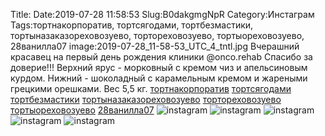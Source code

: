 Title:
Date:2019-07-28 11:58:53
Slug:B0dakgmgNpR
Category:Инстаграм
Tags:тортнакорпоратив, тортсягодами, тортбезмастики, тортыназаказореховозуево, тортореховозуево, тортыореховозуево, 28ванилла07
image:2019-07-28_11-58-53_UTC_4_tntl.jpg
Вчерашний красавец на первый день рождения клиники @onco.rehab 
Спасибо за доверие!!!
Верхний ярус - морковный с кремом чиз и апельсиновым курдом.  Нижний - шоколадный с карамельным кремом и жареными грецкими орешками. 
Вес 5,5 кг.
[тортнакорпоратив]({tag}тортнакорпоратив) [тортсягодами]({tag}тортсягодами) [тортбезмастики]({tag}тортбезмастики) [тортыназаказореховозуево]({tag}тортыназаказореховозуево) [тортореховозуево]({tag}тортореховозуево) [тортыореховозуево]({tag}тортыореховозуево) [28ванилла07]({tag}28ванилла07)
![instagram]({attach}images/2019-07-28_11-58-53_UTC_4.jpg)
![instagram]({attach}images/2019-07-28_11-58-53_UTC_5.jpg)
![instagram]({attach}images/2019-07-28_11-58-53_UTC_2.jpg)
![instagram]({attach}images/2019-07-28_11-58-53_UTC_1.jpg)
![instagram]({attach}images/2019-07-28_11-58-53_UTC_3.jpg)
